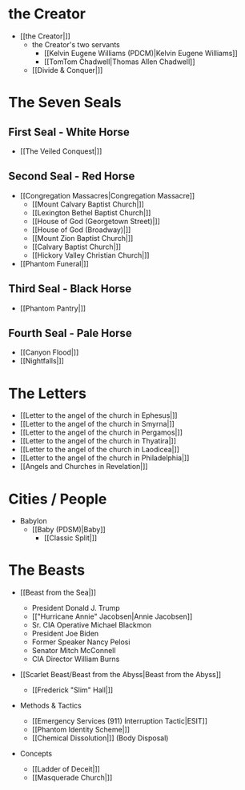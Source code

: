 # the Creator 
* [[the Creator|]]
  * the Creator's two servants 
    * [[Kelvin Eugene Williams (PDCM)|Kelvin Eugene Williams]]
    * [[TomTom Chadwell|Thomas Allen Chadwell]]
  * [[Divide & Conquer|]]

# The Seven Seals
## First Seal - White Horse
* [[The Veiled Conquest|]]
## Second Seal - Red Horse
* [[Congregation Massacres|Congregation Massacre]]
  * [[Mount Calvary Baptist Church|]]
  * [[Lexington Bethel Baptist Church|]]
  * [[House of God (Georgetown Street)|]]
  * [[House of God (Broadway)|]]
  * [[Mount Zion Baptist Church|]]
  * [[Calvary Baptist Church|]]
  * [[Hickory Valley Christian Church|]]
* [[Phantom Funeral|]]
## Third Seal - Black Horse
* [[Phantom Pantry|]]
## Fourth Seal - Pale Horse
* [[Canyon Flood|]]
* [[Nightfalls|]]

# The Letters
* [[Letter to the angel of the church in Ephesus|]]
* [[Letter to the angel of the church in Smyrna|]]
* [[Letter to the angel of the church in Pergamos|]]
* [[Letter to the angel of the church in Thyatira|]]
* [[Letter to the angel of the church in Laodicea|]]
* [[Letter to the angel of the church in Philadelphia|]]
* [[Angels and Churches in Revelation|]]

# Cities / People 
* Babylon 
  * [[Baby (PDSM)|Baby]]
    * [[Classic Split|]]

# The Beasts
* [[Beast from the Sea|]]
  * President Donald J. Trump
  * [["Hurricane Annie" Jacobsen|Annie Jacobsen]]
  * Sr. CIA Operative Michael Blackmon 
  * President Joe Biden
  * Former Speaker Nancy Pelosi
  * Senator Mitch McConnell 
  * CIA Director William Burns
* [[Scarlet Beast/Beast from the Abyss|Beast from the Abyss]]
  * [[Frederick "Slim" Hall|]]

* Methods & Tactics
  * [[Emergency Services (911) Interruption Tactic|ESIT]]
  * [[Phantom Identity Scheme|]]
  * [[Chemical Dissolution|]] (Body Disposal)

* Concepts 
  * [[Ladder of Deceit|]]
  * [[Masquerade Church|]]
